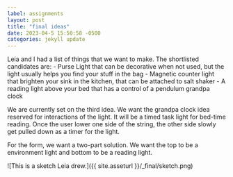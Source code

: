 ```yaml
---
label: assignments
layout: post
title: "final ideas"
date: 2023-04-5 15:50:58 -0500
categories: jekyll update
---
```


Leia and I had a list of things that we want to make. The shortlisted candidates are: - Purse Light that can be decorative when not used, but the light usually helps you find your stuff in the bag - Magnetic counter light that brighten your sink in the kitchen, that can be attached to salt shaker - A reading light above your bed that has a control of a pendulum grandpa clock

We are currently set on the third idea. We want the grandpa clock idea reserved for interactions of the light. It will be a timed task light for bed-time reading. Once the user lower one side of the string, the other side slowly get pulled down as a timer for the light.

For the form, we want a two-part solution. We want the top to be a environment light and bottom to be a reading light.

![This is a sketch Leia drew.]({{ site.asseturl }}/\_final/sketch.png)
